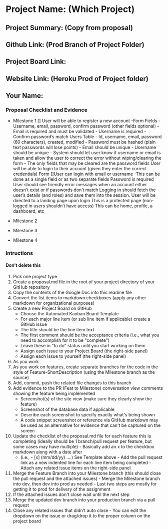 # Project Name: (Which Project)
## Project Summary: (Copy from proposal)
## Github Link: (Prod Branch of Project Folder)
## Project Board Link: 
## Website Link: (Heroku Prod of Project folder)
## Your Name:

<!--
### Line item / Feature template (use this for each bullet point)
#### Don't delete this

- [ ] (mm/dd/yyyy of completion) Feature Title (from the proposal bullet point, if it's a sub-point indent it properly)
  -  List of Evidence of Feature Completion
    - Status: Pending (Completed, Partially working, Incomplete, Pending)
    - Direct Link: (Direct link to the file or files in heroku prod for quick testing (even if it's a protected page))
    - Pull Requests
      - PR link #1 (repeat as necessary)
    - Screenshots
      - Screenshot #1 (paste the image so it uploads to github) (repeat as necessary)
        - Screenshot #1 description explaining what you're trying to show
### End Line item / Feature Template
--> 
### Proposal Checklist and Evidence

- Milestone 1
    [] User will be able to register a new account
          -Form Fields
               -Username, email, password, confirm password (other fields optional)
              - Email is required and must be validated
              - Username is required
              - Confirm password’s match
           Users Table
             -  Id, username, email, password (60 characters), created, modified
         - Password must be hashed (plain text passwords will lose points)
         - Email should be unique
         - Username should be unique
         - System should let user know if username or email is taken and allow the user to correct the error without wiping/clearing the form
              - The only fields that may be cleared are the password fields
    User will be able to login to their account (given they enter the correct credentials)
   Form
  []User can login with email or username
       -This can be done as a single field or as two separate fields
Password is required
User should see friendly error messages when an account either doesn’t exist or if passwords don’t match
Logging in should fetch the user’s details (and roles) and save them into the session.
User will be directed to a landing page upon login
This is a protected page (non-logged in users shouldn’t have access)
This can be home, profile, a dashboard, etc
 

- Milestone 2
- Milestone 3
- Milestone 4
### Intructions
#### Don't delete this
1. Pick one project type
2. Create a proposal.md file in the root of your project directory of your GitHub repository
3. Copy the contents of the Google Doc into this readme file
4. Convert the list items to markdown checkboxes (apply any other markdown for organizational purposes)
5. Create a new Project Board on GitHub
   - Choose the Automated Kanban Board Template
   - For each major line item (or sub line item if applicable) create a GitHub issue
   - The title should be the line item text
   - The first comment should be the acceptance criteria (i.e., what you need to accomplish for it to be "complete")
   - Leave these in "to do" status until you start working on them
   - Assign each issue to your Project Board (the right-side panel)
   - Assign each issue to yourself (the right-side panel)
6. As you work
  1. As you work on features, create separate branches for the code in the style of Feature-ShortDescription (using the Milestone branch as the source)
  2. Add, commit, push the related file changes to this branch
  3. Add evidence to the PR (Feat to Milestone) conversation view comments showing the feature being implemented
     - Screenshot(s) of the site view (make sure they clearly show the feature)
     - Screenshot of the database data if applicable
     - Describe each screenshot to specify exactly what's being shown
     - A code snippet screenshot or reference via GitHub markdown may be used as an alternative for evidence that can't be captured on the screen
  4. Update the checklist of the proposal.md file for each feature this is completing (ideally should be 1 branch/pull request per feature, but some cases may have multiple)
    - Basically add an x to the checkbox markdown along with a date after
      - (i.e.,   - [x] (mm/dd/yy) ....) See Template above
    - Add the pull request link as a new indented line for each line item being completed
    - Attach any related issue items on the right-side panel
  5. Merge the Feature Branch into your Milestone branch (this should close the pull request and the attached issues)
    - Merge the Milestone branch into dev, then dev into prod as needed
    - Last two steps are mostly for getting it to prod for delivery of the assignment 
  7. If the attached issues don't close wait until the next step
  8. Merge the updated dev branch into your production branch via a pull request
  9. Close any related issues that didn't auto close
    - You can edit the dropdown on the issue or drag/drop it to the proper column on the project board